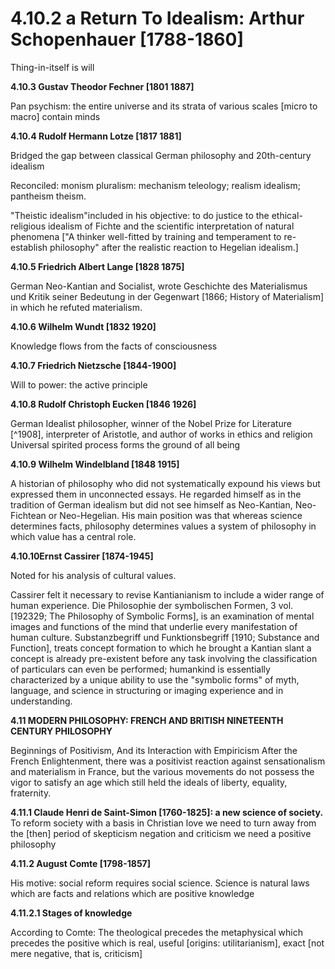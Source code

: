 4.10.2 a Return To Idealism: Arthur Schopenhauer [1788-1860]
============================================================

Thing-in-itself is will

**4.10.3 Gustav Theodor Fechner [1801 1887]**

Pan psychism: the entire universe and its strata of various scales
[micro to macro] contain minds

**4.10.4 Rudolf Hermann Lotze [1817 1881]**

Bridged the gap between classical German philosophy and 20th-century
idealism

Reconciled: monism pluralism: mechanism teleology; realism idealism;
pantheism theism.

"Theistic idealism"included in his objective: to do justice to the
ethical-religious idealism of Fichte and the scientific interpretation
of natural phenomena ["A thinker well-fitted by training and temperament
to re-establish philosophy" after the realistic reaction to Hegelian
idealism.]

**4.10.5 Friedrich Albert Lange [1828 1875]**

German Neo-Kantian and Socialist, wrote Geschichte des Materialismus
und Kritik seiner Bedeutung in der Gegenwart [1866; History of
Materialism] in which he refuted materialism.


**4.10.6 Wilhelm Wundt [1832 1920]**


Knowledge flows from the facts of consciousness

**4.10.7 Friedrich Nietzsche [1844-1900]**

Will to power: the active principle

**4.10.8 Rudolf Christoph Eucken [1846 1926]**

German Idealist philosopher, winner of the Nobel Prize for Literature
[^1908], interpreter of Aristotle, and author of works in ethics and
religion Universal spirited process forms the ground of all being

**4.10.9 Wilhelm Windelbland [1848 1915]**

A historian of philosophy who did not systematically expound his views
but expressed them in unconnected essays. He regarded himself as in the
tradition of German idealism but did not see himself as Neo-Kantian,
Neo-Fichtean or Neo-Hegelian. His main position was that whereas science
determines facts, philosophy determines values a system of philosophy in
which value has a central role.

**4.10.10Ernst Cassirer [1874-1945]**

Noted for his analysis of cultural values.

Cassirer felt it necessary to revise Kantianianism to include a wider
range of human experience. Die Philosophie der symbolischen Formen, 3
vol. [192329; The Philosophy of Symbolic Forms], is an examination of
mental images and functions of the mind that underlie every
manifestation of human culture. Substanzbegriff und Funktionsbegriff
[1910; Substance and Function], treats concept formation to which he
brought a Kantian slant a concept is already pre-existent before any
task involving the classification of particulars can even be performed;
humankind is essentially characterized by a unique ability to use the
"symbolic forms" of myth, language, and science in structuring or
imaging experience and in understanding.


**4.11 MODERN PHILOSOPHY: FRENCH AND BRITISH NINETEENTH CENTURY
PHILOSOPHY**

Beginnings of Positivism, And its Interaction with Empiricism After the
French Enlightenment, there was a positivist reaction against
sensationalism and materialism in France, but the various movements do
not possess the vigor to satisfy an age which still held the ideals of
liberty, equality, fraternity.

**4.11.1 Claude Henri de Saint-Simon [1760-1825]: a new science of
society.** To reform society with a basis in Christian love we need to
turn away from the [then] period of skepticism negation and criticism we
need a positive philosophy

**4.11.2 August Comte [1798-1857]**

His motive: social reform requires social science. Science is natural
laws which are facts and relations which are positive knowledge

**4.11.2.1 Stages of knowledge**

According to Comte: The theological precedes the metaphysical which
precedes the positive which is real, useful [origins: utilitarianism],
exact [not mere negative, that is, criticism]


